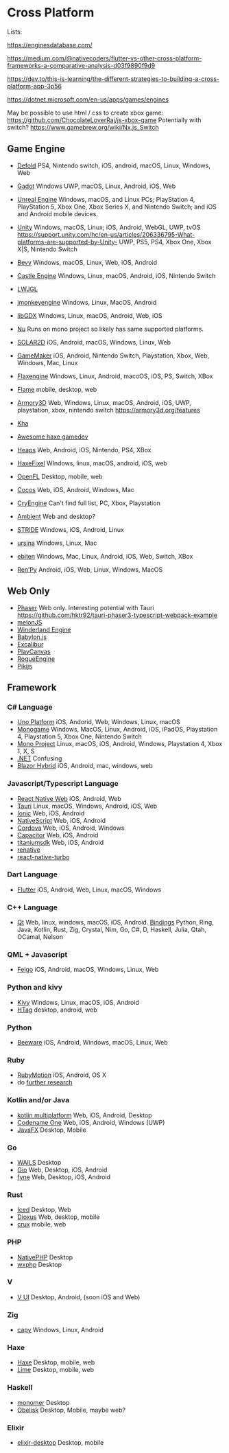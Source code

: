 # Cross Platform

Lists: 

https://enginesdatabase.com/

https://medium.com/@nativecoders/flutter-vs-other-cross-platform-frameworks-a-comparative-analysis-d03f9890f9d9

https://dev.to/this-is-learning/the-different-strategies-to-building-a-cross-platform-app-3p56

https://dotnet.microsoft.com/en-us/apps/games/engines

May be possible to use html / css to create xbox game:
https://github.com/ChocolateLoverRaj/js-xbox-game
Potentially with switch?
https://www.gamebrew.org/wiki/Nx.js_Switch


## Game Engine

- [Defold](https://defold.com/) PS4, Nintendo switch, iOS, android, macOS, Linux, Windows, Web
- [Gadot](https://docs.godotengine.org/en/3.5/about/faq.html#which-platforms-are-supported-by-godot)
Windows UWP, macOS, Linux, Android, iOS, Web
- [Unreal Engine](https://docs.unrealengine.com/4.26/en-US/SharingAndReleasing/) 
Windows, macOS, and Linux PCs; PlayStation 4, PlayStation 5, Xbox One, Xbox Series X, and Nintendo Switch; and iOS and Android mobile devices.
- [Unity](https://docs.unity3d.com/Manual/PlatformSpecific.html)
Windows, macOS, Linux; iOS, Android, WebGL, UWP, tvOS
https://support.unity.com/hc/en-us/articles/206336795-What-platforms-are-supported-by-Unity-
UWP, PS5, PS4, Xbox One, Xbox X|S, Nintendo Switch
- [Bevy](https://bevyengine.org/) Windows, macOS, Linux, Web, iOS, Android
- [Castle Engine](https://castle-engine.io/) Windows, Linux, macOS, Android, iOS, Nintendo Switch

- [LWJGL](https://www.lwjgl.org/frameworks)
- [jmonkeyengine](https://jmonkeyengine.org/features/) Windows, Linux, MacOS, Android
- [libGDX](https://libgdx.com/) Windows, Linux, macOS, Android, Web, iOS

- [Nu](https://github.com/bryanedds/Nu/wiki/What-is-Nu-and-What-it-Can-Do) Runs on mono project so likely has same supported platforms.

- [SOLAR2D](https://solar2d.com/) iOS, Android, macOS, Windows, Linux, Web

- [GameMaker](https://gamemaker.io/en/blog/export-with-gamemaker) iOS, Android, Nintendo Switch, Playstation, Xbox, Web, Windows, Mac, Linux

- [Flaxengine](https://flaxengine.com/features/) Windows, Linux, Android, macoOS, iOS, PS, Switch, XBox

- [Flame](https://flame-engine.org/) mobile, desktop, web

- [Armory3D](https://github.com/Kode/Kha/blob/main/readme.md#supported-platforms) Web, Windows, Linux, macOS, Android, iOS, UWP, playstation, xbox, nintendo switch
https://armory3d.org/features

- [Kha](https://kha.tech/)

- [Awesome haxe gamedev](https://github.com/Dvergar/awesome-haxe-gamedev)

- [Heaps](https://heaps.io/) Web, Android, iOS, Nintendo, PS4, XBox

- [HaxeFixel](https://haxeflixel.com/) WIndows, linux, macOS, android, iOS, web

- [OpenFL](https://www.openfl.org/) Desktop, mobile, web

- [Cocos](https://www.cocos.com/en/creator) Web, iOS, Android, Windows, Mac

- [CryEngine](https://www.cryengine.com/features) Can't find full list, PC, Xbox, Playstation

- [Ambient](https://ambient.run/) Web and desktop?

- [STRIDE](https://www.stride3d.net/) Windows, iOS, Android, Linux

- [ursina](https://www.ursinaengine.org/) Windows, Linux, Mac

- [ebiten](https://github.com/hajimehoshi/ebiten) Windows, Mac, Linux, Android, iOS, Web, Switch, XBox

- [Ren’Py](https://www.renpy.org/) Android, iOS, Web, Linux, Windows, MacOS

## Web Only

- [Phaser](https://phaser.io/) Web only. Interesting potential with Tauri https://github.com/hktr92/tauri-phaser3-typescript-webpack-example
- [melonJS](https://melonjs.org/)
- [Winderland Engine](https://wonderlandengine.com/)
- [Babylon.js](https://www.babylonjs.com/)
- [Excalibur](https://excaliburjs.com/)
- [PlayCanvas](https://github.com/playcanvas/engine)
- [RogueEngine](https://rogueengine.io/)
- [Pikijs](https://pixijs.com/)

## Framework

### C# Language
- [Uno Platform](https://platform.uno/) iOS, Andorid, Web, Windows, Linux, macOS
- [Monogame](https://monogame.net/) Windows, MacOS, Linux, Android, iOS, iPadOS, Playstation 4, Playstation 5, Xbox One, Nintendo Switch
- [Mono Project](https://www.mono-project.com/docs/about-mono/supported-platforms/) Linux, macOS, iOS, Android, Windows, Playstation 4, Xbox 1, X, S
- [.NET](https://dotnet.microsoft.com/en-us/) Confusing
- [Blazor Hybrid](https://learn.microsoft.com/en-us/shows/blazor-hybrid-for-beginners/what-is-blazor-hybrid-blazor-hybrid-for-beginners) iOS, Android, mac, windows, web

### Javascript/Typescript Language
- [React Native Web](https://necolas.github.io/react-native-web/) iOS, Android, Web
- [Tauri](https://tauri.app/) Linux, macOS, Windows, Android, iOS, Web
- [Ionic](https://ionicframework.com/) Web, iOS, Android
- [NativeScript](https://nativescript.org/) Web, iOS, Android
- [Cordova](https://cordova.apache.org/) Web, iOS, Android, Windows
- [Capacitor](https://capacitorjs.com/) Web, iOS, Android
- [titaniumsdk](https://titaniumsdk.com/) Web, iOS, Android
- [renative](https://github.com/flexn-io/renative)
- [react-native-turbo](https://github.com/software-mansion-labs/react-native-turbo-demo)

### Dart Language
- [Flutter](https://flutter.dev/) iOS, Android, Web, Linux, macOS, Windows

### C++ Language
- [Qt](https://www.qt.io/product/features) Web, linux, windows, macOS, iOS, Android. 
[Bindings](https://wiki.qt.io/Language_Bindings) Python, Ring, Java, Kotlin, Rust, Zig, Crystal, Nim, Go, C#, D, Haskell, Julia, Qtah, OCamal, Nelson

### QML + Javascript
- [Felgo](https://felgo.com/) iOS, Android, macOS, Windows, Linux, Web

### Python and kivy
- [Kivy](https://kivy.org/) Windows, Linux, macOS, iOS, Android
- [HTag](https://github.com/manatlan/htag) desktop, android, web

### Python
- [Beeware](https://beeware.org/) iOS, Android, Windows, macOS, Linux, Web

### Ruby
- [RubyMotion](http://www.rubymotion.com/) iOS, Android, OS X
- do [further research](https://www.ruby-toolbox.com/categories/GUI_Frameworks)

### Kotlin and/or Java
- [kotlin multiplatform](https://kotlinlang.org/docs/multiplatform.html) Web, iOS, Android, Desktop
- [Codename One](https://www.codenameone.com/) Web, iOS, Android, Windows (UWP)
- [JavaFX](https://openjfx.io/) Desktop, Mobile

### Go
- [WAILS](https://wails.io/docs/introduction) Desktop
- [Gio](https://gioui.org/) Web, Desktop, iOS, Android
- [fyne](https://github.com/fyne-io/fyne) Web, Desktop, iOS, Android

### Rust
- [Iced](https://github.com/iced-rs/iced) Desktop, Web
- [Dioxus](https://dioxuslabs.com/) Web, desktop, mobile
- [crux](https://github.com/redbadger/crux) mobile, web

 ### PHP
 - [NativePHP](https://nativephp.com/) Desktop
 - [wxphp](https://github.com/wxphp/wxphp) Desktop

 ### V
 - [V UI](https://github.com/vlang/ui) Desktop, Android, (soon iOS and Web)

 ### Zig
 - [capy](https://github.com/capy-ui/capy) Windows, Linux, Android

### Haxe
- [Haxe](https://haxe.org/) Desktop, mobile, web
- [Lime](https://github.com/openfl/lime) Desktop, mobile, web

### Haskell
- [monomer](https://github.com/fjvallarino/monomer) Desktop
- [Obelisk](https://github.com/obsidiansystems/obelisk?tab=readme-ov-file#overview) Desktop, Mobile, maybe web?

### Elixir
- [elixir-desktop](https://github.com/elixir-desktop/desktop) Desktop, mobile

